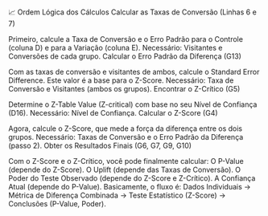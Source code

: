 📈 Ordem Lógica dos Cálculos
Calcular as Taxas de Conversão (Linhas 6 e 7)

Primeiro, calcule a Taxa de Conversão e o Erro Padrão para o Controle (coluna D) e para a Variação (coluna E).
Necessário: Visitantes e Conversões de cada grupo.
Calcular o Erro Padrão da Diferença (G13)


Com as taxas de conversão e visitantes de ambos, calcule o Standard Error Difference. Este valor é a base para o Z-Score.
Necessário: Taxa de Conversão e Visitantes (ambos os grupos).
Encontrar o Z-Crítico (G5)

Determine o Z-Table Value (Z-critical) com base no seu Nível de Confiança (D16).
Necessário: Nível de Confiança.
Calcular o Z-Score (G4)

Agora, calcule o Z-Score, que mede a força da diferença entre os dois grupos.
Necessário: Taxas de Conversão e o Erro Padrão da Diferença (passo 2).
Obter os Resultados Finais (G6, G7, G9, G10)

Com o Z-Score e o Z-Crítico, você pode finalmente calcular:
O P-Value (depende do Z-Score).
O Uplift (depende das Taxas de Conversão).
O Poder do Teste Observado (depende do Z-Score e Z-Crítico).
A Confiança Atual (depende do P-Value).
Basicamente, o fluxo é: Dados Individuais → Métrica de Diferença Combinada → Teste Estatístico (Z-Score) → Conclusões (P-Value, Poder).